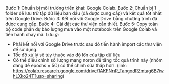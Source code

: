 Bước 1: Chuẩn bị môi trường triển khai: Google Colab.
Bước 2: Chuẩn bị 1 folder để lưu trữ tập dữ liệu ban đầu (đã được cung cấp) và kết quả tốt nhất trên Google Drive. 
Bước 3: Kết nối với Google Drive bằng chương trình đã được cung cấp. 
Bước 4: Cài đặt các thư viện cần thiết. 
Bước 5: Copy toàn bộ code phần dự báo lượng mưa vào một notebook trên Google Colab và tiến hành chạy mã. 
Lưu ý: 
- Phải kết nối với Google Drive trước sau đó tiến hành import các thư viện để sử dụng. 
- Tốc độ xử lý sẽ tùy thuộc vào độ lớn của tập dữ liệu
- Có thể điều chỉnh số lượng mạng noron để tăng tốc quá trình này (nhóm đang để epochs = 50) có thể chỉnh sửa thấp hơn.
  (link: https://colab.research.google.com/drive/1AKFNnR_TangodRZmtag6B7iwhLXko24T?usp=sharing)

